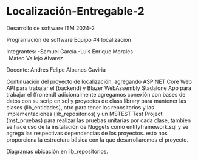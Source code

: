 # Localización-Entregable-2
Desarrollo de software ITM 2024-2

Programación de software Equipo #4 localización 

Integrantes: 
-Samuel García 
-Luis Enrique Morales      
-Mateo Vallejo Álvarez

Docente: Andres Felipe Albanes Gaviria

Continuación del proyecto de localización, agregando ASP.NET Core Web API para trabajar el (backend) y Blazer WebAssembly Stadalone App para trabajar el (fronend) adicionalmente agregamos conexión con bases de datos con su scrip en sql y proyectos de class library para mantener las clases (lib_entidades), otro para tener los repositorios y las implementaciones (lib_repositorios) y un MSTEST Test Project (mst_pruebas) para realizar las pruebas unitarias por cada clase, también se hace uso de la instalación de Nuggets como entityframework.sql y se agrega las respectivas dependencias de los proyectos. esto nos proporciona la estructura básica con la que desarrollaremos el proyecto.

Diagramas ubicación en lib_repositorios.
